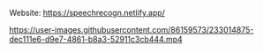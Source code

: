 Website: https://speechrecogn.netlify.app/

https://user-images.githubusercontent.com/86159573/233014875-dec111e6-d9e7-4861-b8a3-52911c3cb444.mp4

